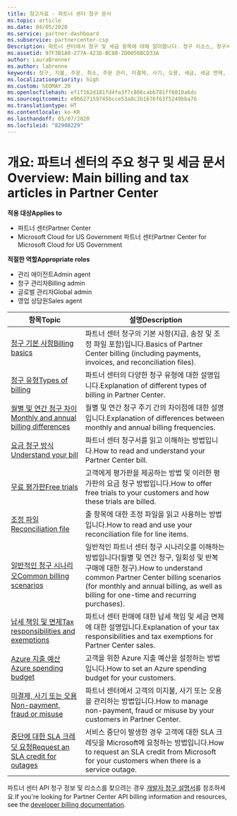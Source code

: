 ```yaml
---
title: 참고자료 - 파트너 센터 청구 문서
ms.topic: article
ms.date: 04/05/2020
ms.service: partner-dashboard
ms.subservice: partnercenter-csp
Description: 파트너 센터에서 청구 및 세금 항목에 대해 알아봅니다. 청구 리소스, 청구서, CSP 청구 및 세금에 대한 정보가 포함되어 있습니다.
ms.assetid: 97F3B1A0-277A-423D-BC8B-2D0056BCD33A
author: LauraBrenner
ms.author: labrenne
keywords: 청구, 지불, 주문, 취소, 주문 관리, 미결제, 사기, 오용, 세금, 세금 면제, 조정 파일
ms.localizationpriority: high
ms.custom: SEOMAY.20
ms.openlocfilehash: ef1f162d181fd4fa3f7c806cabb781ff6010a6dc
ms.sourcegitcommit: e9b627159745bcce53a8c2b1676f63f5249bba76
ms.translationtype: HT
ms.contentlocale: ko-KR
ms.lasthandoff: 05/07/2020
ms.locfileid: "82908229"
---
```

# <a name="overview-main-billing-and-tax-articles-in-partner-center"></a><span data-ttu-id="7a812-105">개요: 파트너 센터의 주요 청구 및 세금 문서</span><span class="sxs-lookup"><span data-stu-id="7a812-105">Overview: Main billing and tax articles in Partner Center</span></span>

<span data-ttu-id="7a812-106">**적용 대상**</span><span class="sxs-lookup"><span data-stu-id="7a812-106">**Applies to**</span></span>

- <span data-ttu-id="7a812-107">파트너 센터</span><span class="sxs-lookup"><span data-stu-id="7a812-107">Partner Center</span></span>
- <span data-ttu-id="7a812-108">Microsoft Cloud for US Government 파트너 센터</span><span class="sxs-lookup"><span data-stu-id="7a812-108">Partner Center for Microsoft Cloud for US Government</span></span>

<span data-ttu-id="7a812-109">**적절한 역할**</span><span class="sxs-lookup"><span data-stu-id="7a812-109">**Appropriate roles**</span></span>

- <span data-ttu-id="7a812-110">관리 에이전트</span><span class="sxs-lookup"><span data-stu-id="7a812-110">Admin agent</span></span>
- <span data-ttu-id="7a812-111">청구 관리자</span><span class="sxs-lookup"><span data-stu-id="7a812-111">Billing admin</span></span>
- <span data-ttu-id="7a812-112">글로벌 관리자</span><span class="sxs-lookup"><span data-stu-id="7a812-112">Global admin</span></span>
- <span data-ttu-id="7a812-113">영업 상담원</span><span class="sxs-lookup"><span data-stu-id="7a812-113">Sales agent</span></span>

| <span data-ttu-id="7a812-114">항목</span><span class="sxs-lookup"><span data-stu-id="7a812-114">Topic</span></span> | <span data-ttu-id="7a812-115">설명</span><span class="sxs-lookup"><span data-stu-id="7a812-115">Description</span></span> |
| ----- | ----------- |
| [<span data-ttu-id="7a812-116">청구 기본 사항</span><span class="sxs-lookup"><span data-stu-id="7a812-116">Billing basics</span></span>](billing-basics.md) | <span data-ttu-id="7a812-117">파트너 센터 청구의 기본 사항(지급, 송장 및 조정 파일 포함)입니다.</span><span class="sxs-lookup"><span data-stu-id="7a812-117">Basics of Partner Center billing (including payments, invoices, and reconciliation files).</span></span> |
| [<span data-ttu-id="7a812-118">청구 유형</span><span class="sxs-lookup"><span data-stu-id="7a812-118">Types of billing</span></span>](billing-different-types.md) | <span data-ttu-id="7a812-119">파트너 센터의 다양한 청구 유형에 대한 설명입니다.</span><span class="sxs-lookup"><span data-stu-id="7a812-119">Explanation of different types of billing in Partner Center.</span></span> |
| [<span data-ttu-id="7a812-120">월별 및 연간 청구 차이</span><span class="sxs-lookup"><span data-stu-id="7a812-120">Monthly and annual billing differences</span></span>](billing-annual-monthly.md) | <span data-ttu-id="7a812-121">월별 및 연간 청구 주기 간의 차이점에 대한 설명입니다.</span><span class="sxs-lookup"><span data-stu-id="7a812-121">Explanation of differences between monthly and annual billing frequencies.</span></span> |
| [<span data-ttu-id="7a812-122">요금 청구 방식</span><span class="sxs-lookup"><span data-stu-id="7a812-122">Understand your bill</span></span>](read-your-bill.md) | <span data-ttu-id="7a812-123">파트너 센터 청구서를 읽고 이해하는 방법입니다.</span><span class="sxs-lookup"><span data-stu-id="7a812-123">How to read and understand your Partner Center bill.</span></span> |
| [<span data-ttu-id="7a812-124">무료 평가판</span><span class="sxs-lookup"><span data-stu-id="7a812-124">Free trials</span></span>](offer-your-customers-trials-of-microsoft-products.md) | <span data-ttu-id="7a812-125">고객에게 평가판을 제공하는 방법 및 이러한 평가판의 요금 청구 방법입니다.</span><span class="sxs-lookup"><span data-stu-id="7a812-125">How to offer free trials to your customers and how these trials are billed.</span></span> |
| [<span data-ttu-id="7a812-126">조정 파일</span><span class="sxs-lookup"><span data-stu-id="7a812-126">Reconciliation file</span></span>](use-the-reconciliation-files.md) | <span data-ttu-id="7a812-127">줄 항목에 대한 조정 파일을 읽고 사용하는 방법입니다.</span><span class="sxs-lookup"><span data-stu-id="7a812-127">How to read and use your reconciliation file for line items.</span></span> |
| [<span data-ttu-id="7a812-128">일반적인 청구 시나리오</span><span class="sxs-lookup"><span data-stu-id="7a812-128">Common billing scenarios</span></span>](common-billing-scenarios.md) | <span data-ttu-id="7a812-129">일반적인 파트너 센터 청구 시나리오를 이해하는 방법입니다(월별 및 연간 청구, 일회성 및 반복 구매에 대한 청구).</span><span class="sxs-lookup"><span data-stu-id="7a812-129">How to understand common Partner Center billing scenarios (for monthly and annual billing, as well as billing for one-time and recurring purchases).</span></span> |
| [<span data-ttu-id="7a812-130">납세 책임 및 면제</span><span class="sxs-lookup"><span data-stu-id="7a812-130">Tax responsibilities and exemptions</span></span>](tax-and-tax-exemptions.md) | <span data-ttu-id="7a812-131">파트너 센터 판매에 대한 납세 책임 및 세금 면제에 대한 설명입니다.</span><span class="sxs-lookup"><span data-stu-id="7a812-131">Explanation of your tax responsibilities and tax exemptions for Partner Center sales.</span></span> |
| [<span data-ttu-id="7a812-132">Azure 지출 예산</span><span class="sxs-lookup"><span data-stu-id="7a812-132">Azure spending budget</span></span>](set-an-azure-spending-budget-for-your-customers.md) | <span data-ttu-id="7a812-133">고객을 위한 Azure 지출 예산을 설정하는 방법입니다.</span><span class="sxs-lookup"><span data-stu-id="7a812-133">How to set an Azure spending budget for your customers.</span></span> |
| [<span data-ttu-id="7a812-134">미결제, 사기 또는 오용</span><span class="sxs-lookup"><span data-stu-id="7a812-134">Non-payment, fraud or misuse</span></span>](non-payment--fraud--or-misuse.md) | <span data-ttu-id="7a812-135">파트너 센터에서 고객의 미지불, 사기 또는 오용을 관리하는 방법입니다.</span><span class="sxs-lookup"><span data-stu-id="7a812-135">How to manage non-payment, fraud or misuse by your customers in Partner Center.</span></span> |
| [<span data-ttu-id="7a812-136">중단에 대한 SLA 크레딧 요청</span><span class="sxs-lookup"><span data-stu-id="7a812-136">Request an SLA credit for outages</span></span>](request-credit.md) | <span data-ttu-id="7a812-137">서비스 중단이 발생한 경우 고객에 대한 SLA 크레딧을 Microsoft에 요청하는 방법입니다.</span><span class="sxs-lookup"><span data-stu-id="7a812-137">How to request an SLA credit from Microsoft for your customers when there is a service outage.</span></span> |

<span data-ttu-id="7a812-138">파트너 센터 API 청구 정보 및 리소스를 찾으려는 경우 [개발자 청구 설명서](https://docs.microsoft.com/partner-center/develop/manage-billing)를 참조하세요.</span><span class="sxs-lookup"><span data-stu-id="7a812-138">If you're looking for Partner Center API billing information and resources, see the [developer billing documentation](https://docs.microsoft.com/partner-center/develop/manage-billing).</span></span>
